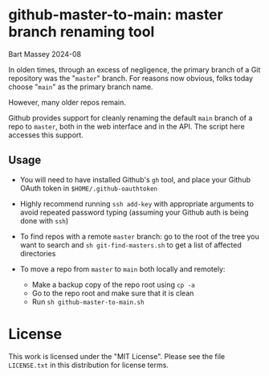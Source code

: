 # github-master-to-main: master branch renaming tool
Bart Massey 2024-08

In olden times, through an excess of negligence, the primary
branch of a Git repository was the "`master`" branch. For
reasons now obvious, folks today choose "`main`" as the
primary branch name.

However, many older repos remain.

Github provides support for cleanly renaming the default
`main` branch of a repo to `master`, both in the web
interface and in the API. The script here accesses this
support.

## Usage

* You will need to have installed Github's `gh` tool, and
  place your Github OAuth token in
  `$HOME/.github-oauthtoken`
  
* Highly recommend running `ssh add-key` with appropriate
  arguments to avoid repeated password typing (assuming your
  Github auth is being done with `ssh`)

* To find repos with a remote `master` branch: go to the
  root of the tree you want to search and `sh
  git-find-masters.sh` to get a list of affected
  directories

* To move a repo from `master` to `main` both locally and
  remotely:
  
  * Make a backup copy of the repo root using `cp -a`
  * Go to the repo root and make sure that it is clean
  * Run `sh github-master-to-main.sh`

# License

This work is licensed under the "MIT License". Please see the file
`LICENSE.txt` in this distribution for license terms.
